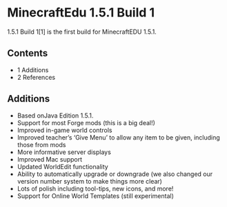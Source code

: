 # MinecraftEdu 1.5.1 Build 1
1.5.1 Build 1[1] is the first build for MinecraftEDU 1.5.1.

## Contents
- 1 Additions
- 2 References

## Additions
- Based onJava Edition 1.5.1.
- Support for most Forge mods (this is a big deal!)
- Improved in-game world controls
- Improved teacher’s ‘Give Menu’ to allow any item to be given, including those from mods
- More informative server displays
- Improved Mac support
- Updated WorldEdit functionality
- Ability to automatically upgrade or downgrade (we also changed our version number system to make things more clear)
- Lots of polish including tool-tips, new icons, and more!
- Support for Online World Templates (still experimental)


